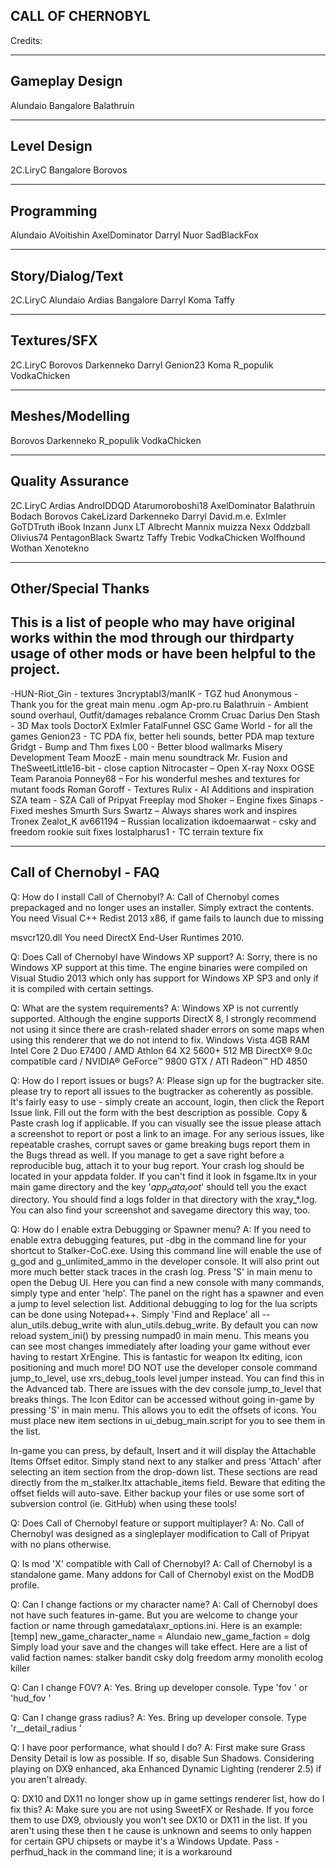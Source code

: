 ﻿CALL OF CHERNOBYL
------------------------------
Credits:

------------------------------
Gameplay Design
------------------------------
Alundaio
Bangalore
Balathruin

------------------------------
Level Design
------------------------------
2C.LiryC
Bangalore
Borovos

------------------------------
Programming
------------------------------
Alundaio
AVoitishin
AxelDominator
Darryl
Nuor
SadBlackFox

------------------------------
Story/Dialog/Text
------------------------------
2C.LiryC
Alundaio
Ardias
Bangalore
Darryl
Koma
Taffy

------------------------------
Textures/SFX
------------------------------
2C.LiryC
Borovos
Darkenneko
Darryl
Genion23
Koma
R_populik
VodkaChicken

------------------------------
Meshes/Modelling
------------------------------
Borovos
Darkenneko
R_populik
VodkaChicken

------------------------------
Quality Assurance
------------------------------
2C.LiryC
Ardias
AndroIDDQD
Atarumoroboshi18
AxelDominator
Balathruin
Bodach
Borovos
CakeLizard
Darkenneko
Darryl
David.m.e.
ExImIer
GoTDTruth
iBook
Inzann
Junx
LT Albrecht
Mannix
muizza
Nexx
Oddzball
Olivius74
PentagonBlack
Swartz
Taffy
Trebic
VodkaChicken
Wolfhound
Wothan
Xenotekno

------------------------------
Other/Special Thanks
------------------------------
This is a list of people who may have original works within the mod through our thirdparty usage of other mods or have been helpful to the project.
------------------------------
-HUN-Riot_Gin - textures
3ncryptabl3/manIK - TGZ hud
Anonymous - Thank you for the great main menu .ogm
Ap-pro.ru
Balathruin - Ambient sound overhaul, Outfit/damages rebalance
Cromm Cruac
Darius
Den Stash - 3D Max tools
DoctorX
ExImIer
FatalFunnel
GSC Game World - for all the games
Genion23 - TC PDA fix, better heli sounds, better PDA map texture
Gridgt - Bump and Thm fixes
L00 - Better blood wallmarks
Misery Development Team
MoozE - main menu soundtrack
Mr. Fusion and TheSweetLittle16-bit - close caption
Nitrocaster – Open X-ray
Noxx
OGSE Team
Paranoia
Ponney68 – For his wonderful meshes and textures for mutant foods
Roman Goroff - Textures
Rulix - AI Additions and inspiration
SZA team - SZA Call of Pripyat Freeplay mod
Shoker – Engine fixes
Sinaps - Fixed meshes
Smurth
Surs
Swartz – Always shares work and inspires
Tronex
Zealot_K
av661194 – Russian localization
ikdoemaarwat - csky and freedom rookie suit fixes
lostalpharus1 - TC terrain texture fix

------------------------------
Call of Chernobyl - FAQ
------------------------------
Q: How do I install Call of Chernobyl?
A: Call of Chernobyl comes prepackaged and no longer uses an installer. Simply extract
the contents.
You need Visual C++ Redist 2013 x86, if game fails to launch due to missing

msvcr120.dll
You need DirectX End-User Runtimes 2010.

Q: Does Call of Chernobyl have Windows XP support?
A: Sorry, there is no Windows XP support at this time. The engine binaries were
compiled on Visual Studio 2013 which only has support for Windows XP SP3 and only if
it is compiled with certain settings.

Q: What are the system requirements?
A: Windows XP is not currently supported. Although the engine supports DirectX 8, I
strongly recommend not using it since there are crash-related shader errors on some
maps when using this renderer that we do not intend to fix.
Windows Vista
4GB RAM
Intel Core 2 Duo E7400 / AMD Athlon 64 X2 5600+
512 MB DirectX® 9.0c compatible card / NVIDIA® GeForce™ 9800 GTX / ATI
Radeon™ HD 4850

Q: How do I report issues or bugs?
A: Please sign up for the bugtracker site.
please try to report all issues to the bugtracker as coherently as possible. It's fairly easy
to use - simply create an account, login, then click the Report Issue link. Fill out the
form with the best description as possible. Copy & Paste crash log if applicable. If you
can visually see the issue please attach a screenshot to report or post a link to an
image. For any serious issues, like repeatable crashes, corrupt saves or game breaking
bugs report them in the Bugs thread as well. If you manage to get a save right before a
reproducible bug, attach it to your bug report.
Your crash log should be located in your appdata folder. If you can't find it look in
fsgame.ltx in your main game directory and the key '$app_data_root$' should tell you the
exact directory. You should find a logs folder in that directory with the xray_*.log. You
can also find your screenshot and savegame directory this way, too.

Q: How do I enable extra Debugging or Spawner menu?
A: If you need to enable extra debugging features, put -dbg in the command line for
your shortcut to Stalker-CoC.exe. Using this command line will enable the use of g_god
and g_unlimited_ammo in the developer console. It will also print out more much better
stack traces in the crash log.
Press 'S' in main menu to open the Debug UI. Here you can find a new console with
many commands, simply type and enter 'help'. The panel on the right has a spawner and
even a jump to level selection list.
Additional debugging to log for the lua scripts can be done using Notepad++. Simply
'Find and Replace' all --alun_utils.debug_write with alun_utils.debug_write.
By default you can now reload system_ini() by pressing numpad0 in main menu. This
means you can see most changes immediately after loading your game without ever
having to restart XrEngine. This is fantastic for weapon ltx editing, icon positioning and
much more!
DO NOT use the developer console command jump_to_level, use xrs_debug_tools level
jumper instead. You can find this in the Advanced tab. There are issues with the dev
console jump_to_level that breaks things.
The Icon Editor can be accessed without going in-game by pressing 'S' in main menu.
This allows you to edit the offsets of icons. You must place new item sections in
ui_debug_main.script for you to see them in the list.

In-game you can press, by default, Insert and it will display the Attachable Items Offset
editor. Simply stand next to any stalker and press 'Attach' after selecting an item section
from the drop-down list. These sections are read directly from the m_stalker.ltx
attachable_items field. Beware that editing the offset fields will auto-save. Either backup
your files or use some sort of subversion control (ie. GitHub) when using these tools!

Q: Does Call of Chernobyl feature or support multiplayer?
A: No. Call of Chernobyl was designed as a singleplayer modification to Call of Pripyat
with no plans otherwise.

Q: Is mod 'X' compatible with Call of Chernobyl?
A: Call of Chernobyl is a standalone game. Many addons for Call of Chernobyl exist on
the ModDB profile.

Q: Can I change factions or my character name?
A: Call of Chernobyl does not have such features in-game. But you are welcome to
change your faction or name through gamedata\axr_options.ini. Here is an example:
[temp]
new_game_character_name = Alundaio
new_game_faction = dolg
Simply load your save and the changes will take effect. Here are a list of valid faction
names:
stalker
bandit
csky
dolg
freedom
army
monolith
ecolog
killer

Q: Can I change FOV?
A: Yes. Bring up developer console. Type 'fov <number>' or 'hud_fov <number>'

Q: Can I change grass radius?
A: Yes. Bring up developer console. Type 'r__detail_radius <number>'

Q: I have poor performance, what should I do?
A: First make sure Grass Density Detail is low as possible. If so, disable Sun Shadows.
Considering playing on DX9 enhanced, aka Enhanced Dynamic Lighting (renderer 2.5) if you aren't already.

Q: DX10 and DX11 no longer show up in game settings renderer list, how do I fix this?
A: Make sure you are not using SweetFX or Reshade. If you force them to use DX9,
obviously you won't see DX10 or DX11 in the list. If you aren't using these then t he
cause is unknown and seems to only happen for certain GPU chipsets or maybe it's a
Windows Update. Pass -perfhud_hack in the command line; it is a workaround
